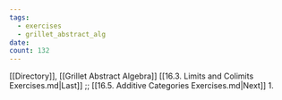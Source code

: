 ```yaml
---
tags:
  - exercises
  - grillet_abstract_alg
date:
count: 132
---
```

[[Directory]], [[Grillet Abstract Algebra]]
[[16.3. Limits and Colimits Exercises.md|Last]] ;; [[16.5. Additive Categories Exercises.md|Next]]
1. 